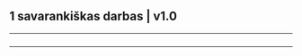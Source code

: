 ## 1 savarankiškas darbas | v1.0
_____________________________________________________________
### 
_____________________________________________________________
